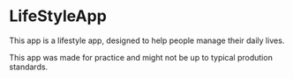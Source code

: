 # LifeStyleApp

This app is a lifestyle app, designed to help people manage their daily lives. 

This app was made for practice and might not be up to typical prodution standards.
